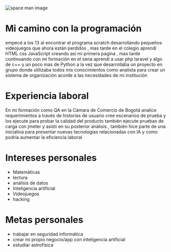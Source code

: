 ![space man image]([https://1.bp.blogspot.com/-LVLJNeSe5cs/XnMtL44IrRI/AAAAAAAADac/b8-O4IWYVDc65wgXdJjCz8uZg0J0tJrwQCLcBGAsYHQ/s1600/NGC7293_Ha_RGB_2.jpg](https://www.lavanguardia.com/files/image_948_465/files/fp/uploads/2022/07/07/62c6d803449f2.r_d.573-227.png))

# Mi camino con la programación

empecé a los 13 al encontrar el programa scratch  desarrollando pequeños videojuegos que ahora están perdidos , mas tarde en el colegio aprendí HTML css JavaScript creando así mi primera pagina , mas tarde continuando con mi formación en el sena aprendí a usar php laravel y  algo de c++ y un poco mas de Python a la vez que desarrollaba un proyecto en grupo donde utilizaba todos mis conocimientos como analista para crear un sistema de organización acorde a  las necesidades de mi institución

# Experiencia laboral

En mi formación como QA en la Cámara de Comercio de Bogotá  analice requerimientos a través de historias de usuario cree escenarios de prueba  y los ejecute para probar la calidad del producto también ejecute pruebas de carga con jmeter y asistí en su posterior análisis , también hice parte de una iniciativa para presentar nuevas tecnologías relacionadas con IA y como podría aumentar la eficiencia laboral 

# Intereses personales

- Matemáticas
- lectura
- análisis de datos
- Inteligencia artificial
- Videojuegos
- hacking

# Metas personales

- trabajar en seguridad informática
- crear mi propio negocio/app con inteligencia artificial
- estudiar astrofísica
